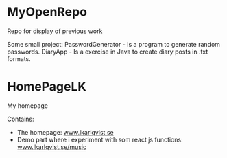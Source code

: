 # MyOpenRepo
Repo for display of previous work

Some small project:
PasswordGenerator - Is a program to generate random passwords.
DiaryApp - Is a exercise in Java to create diary posts in .txt formats.

# HomePageLK
My homepage

Contains:<br/>
- The homepage: www.lkarlqvist.se<br/>
- Demo part where i experiment with som react js functions: www.lkarlqvist.se/music
